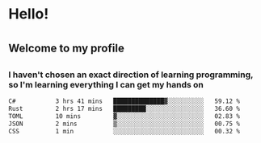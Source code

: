 
<h1>Hello!<h1>
<h2>Welcome to my profile<h2>
<h3>I haven't chosen an exact direction of learning programming, so I'm learning everything I can get my hands on</h3>

<!--START_SECTION:waka-->

```txt
C#           3 hrs 41 mins   ██████████████▓░░░░░░░░░░   59.12 %
Rust         2 hrs 17 mins   █████████░░░░░░░░░░░░░░░░   36.60 %
TOML         10 mins         ▓░░░░░░░░░░░░░░░░░░░░░░░░   02.83 %
JSON         2 mins          ▒░░░░░░░░░░░░░░░░░░░░░░░░   00.75 %
CSS          1 min           ░░░░░░░░░░░░░░░░░░░░░░░░░   00.32 %
```

<!--END_SECTION:waka-->
